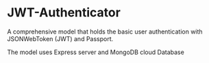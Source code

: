 # JWT-Authenticator
A comprehensive model that holds the basic user authentication with JSONWebToken (JWT) and Passport.

The model uses Express server and MongoDB cloud Database
